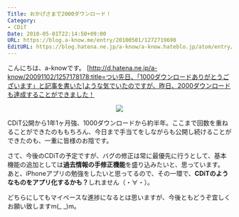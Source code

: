 ```yaml
---
Title: おかげさまで2000ダウンロード！
Category:
- CDiT
Date: 2010-05-01T22:14:50+09:00
URL: https://blog.a-know.me/entry/20100501/1272719690
EditURL: https://blog.hatena.ne.jp/a-know/a-know.hateblo.jp/atom/entry/12921228815727979843
---
```


こんにちは、a-knowです。
[http://d.hatena.ne.jp/a-know/20091102/1257178178:title=つい先日、「1000ダウンロードありがとうございます」と記事を書いた]ような気でいたのですが、昨日、2000ダウンロードも達成することができました！


<div align = center><img src="//graph.hatena.ne.jp/a-know/graph?mode=detail&day=90&graphname=CDiT%E3%83%80%E3%82%A6%E3%83%B3%E3%83%AD%E3%83%BC%E3%83%89%E7%B7%8F%E6%95%B0%EF%BC%88Win%EF%BC%8BMac%EF%BC%89"></div>


CDiT公開から1年1ヶ月強、1000ダウンロードから約半年。ここまで回数を重ねることができたのももちろん、今日まで手当てをしながらも公開し続けることができたのも、一重に皆様のお陰です。

さて、今後のCDiTの予定ですが、バグの修正は常に最優先に行うとして、基本機能の追加としては<span style="font-weight:bold;">過去情報の手修正機能</span>を盛り込みたいと、思っています。
あと、iPhoneアプリの勉強をしたいと思ってるので、その一環で、<span style="font-weight:bold;">CDiTのようなものをアプリ化するかも？</span>しれません（・∀・）。


どちらにしてもマイペースな進捗になるとは思いますが、今後ともどうぞ宜しくお願い致しますm(_ _)m。
